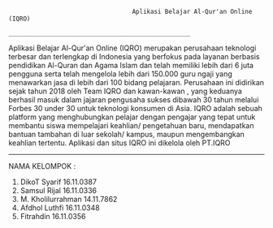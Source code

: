                                       Aplikasi Belajar Al-Qur'an Online (IQRO)
                                 __________________________________________________
  Aplikasi Belajar Al-Qur'an Online (IQRO) merupakan perusahaan teknologi terbesar dan terlengkap di Indonesia 
yang berfokus pada layanan berbasis pendidikan Al-Quran dan Agama Islam dan telah memiliki lebih dari 6 juta pengguna 
serta telah mengelola lebih dari 150.000 guru ngaji yang menawarkan jasa di lebih dari 100 bidang pelajaran. 
Perusahaan ini didirikan sejak tahun 2018 oleh Team IQRO dan kawan-kawan , yang keduanya berhasil masuk dalam 
jajaran pengusaha sukses dibawah 30 tahun melalui Forbes 30 under 30 untuk teknologi konsumen di Asia. 
IQRO adalah sebuah platform yang menghubungkan pelajar dengan pengajar yang tepat untuk membantu siswa
mempelajari keahlian/ pengetahuan baru, mendapatkan bantuan tambahan di luar sekolah/ kampus, maupun 
mengembangkan keahlian tertentu. Aplikasi dan situs IQRO ini dikelola oleh PT.IQRO

_______________________________________________________________________________________________________________________________________

NAMA KELOMPOK :

1. DikoT Syarif					  16.11.0387
2. Samsul Rijal					  16.11.0336
3. M. Kholilurrahman			14.11.7862
4. Afdhol Luthfi					16.11.0348
5. Fitrahdin					    16.11.0356

